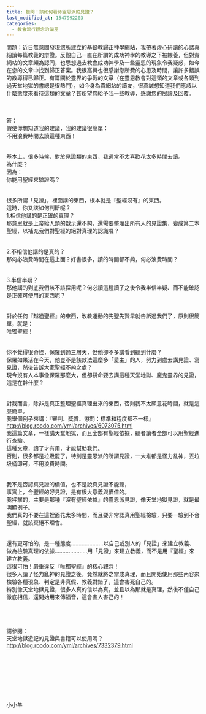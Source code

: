 ```yaml
---
title: 發問：該如何看待靈恩派的見證？
last_modified_at: 1547992203
categories:
  - 教會流行觀念的偏差
---
```


問題：近日無意間發現您所建立的基督教歸正神學網站，我帶著虛心研讀的心認真細讀每篇教義的辯證。反觀自己一直在所謂的成功神學的教導之下被餵養，但對貴網站的文章頗為認同，也思想過去教會成功神學及一些靈恩的現象令我疑惑，如今在您的文章中找到歸正答案。我很高興也很感謝您所費的心思及時間，讓許多錯誤的教導得已歸正。有篇關於靈界的爭戰的文章（在靈恩教會對這類的文章或各類到過天堂地獄的書總是很熱門），如今身為貴網站的讀友，很真誠想知道我們應該以什麼態度來看待這類的文章？甚盼望您給予我一些教導，感謝您的展讀及回覆。<br><!--more--><br><br><br>答：<br>假使你想知道我的建議，我的建議很簡單：<br>不用浪費時間去讀這種東西！<br><br> <br>基本上，很多時候，對於見證類的東西，我通常不太喜歡花太多時間去讀。<br>為什麼？<br>因為：<br>你能用聖經來驗證嗎？<br><br> <br>很多所謂「見證」，裡面講的東西，根本就是『聖經沒有』的東西。<br>這時，你又該如何判斷呢？<br>1.相信他講的是正確的真理？<br>那意思就是上帝給人類的啟示還不夠，還需要整理出所有人的見證集，變成第二本聖經，以補充我們對聖經的絕對真理的認識囉？<br><br><br>2.不相信他講的是真的？<br>那何必浪費時間在這上面？好書很多，讀的時間都不夠，何必浪費時間？<br><br><br>3.半信半疑？<br>那他講的到底我們該不該採用呢？何必讀這種讀了之後令我半信半疑、而不能確認是正確可使用的東西呢？<br> <br><br>對於任何『越過聖經』的東西，改教運動的先聖先賢早就告訴過我們了，原則很簡單，就是：<br>唯獨聖經！<br> <br><br>你不覺得很奇怪，保羅到過三層天，但他卻不多講看到聽到什麼？<br>保羅如果活在今天，他豈不是該效法這麼多「愛主」的人，努力到處去講見證、寫見證，然後告訴大家聖經不夠之處？<br>現今沒有人本事像保羅那麼大，但卻拼命要去講這種天堂地獄、魔鬼靈界的見證，這是在幹什麼？<br>  <br><br>對我而言，除非是真正整理聖經真理出來的東西，否則我不太願意花時間，就是這麼簡單。<br>我舉個例子來講：『審判、獎賞、懲罰：標準和程度都不一樣』<br>http://blog.roodo.com/yml/archives/6073075.html<br>我這篇文章，一樣講天堂地獄，而且全部有聖經依據，聽者讀者全部可以用聖經進行查驗。<br>這種文章，讀了才有用，才能幫助我們。<br>否則，很多都是垃圾罷了，特別是靈恩派的所謂見證，一大堆都是怪力亂神，丟垃圾桶即可，不用浪費時間。<br> <br><br>我不是否認真見證的價值，也不是說真見證不能聽，<br>事實上，合聖經的好見證，是有很大意義與價值的。<br>我抨擊的，主要是那種『沒有聖經依據』的靈恩派見證，像天堂地獄見證，就是最明顯例子。<br>我們真的不要在這裡面花太多時間，而且要非常認真用聖經檢驗，只要一驗到不合聖經，就該棄絕不理會。<br><br><br>還有更可怕的，是一種態度…………………以自己或別人的「見證」來建立教義、做為檢驗真理的依據…………………用「見證」來建立教義，而不是用『聖經』來建立教義。<br>這很可怕！嚴重違反『唯獨聖經』的核心觀念！<br>很多人讀了怪力亂神的見證之後，竟然就將之當成真理，而且開始使用那些內容來檢驗各種現象、判定是非真假、教義對錯了，這會害死自己的。<br>特別像天堂地獄見證，很多人真的信以為真，並且以為那就是真理，然後不僅自己徹底相信，還開始用來傳福音，這會害人害己的！<br><br><br><br><br>請參閱：<br>天堂地獄遊記的見證與書籍可以使用嗎？<br>http://blog.roodo.com/yml/archives/7332379.html<br><br><br><br><br><br><br><br><br>小小羊<br><br><br><br><br><br><br><br>
